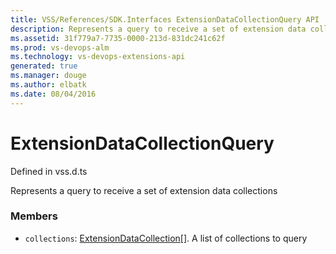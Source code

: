 ```yaml
---
title: VSS/References/SDK.Interfaces ExtensionDataCollectionQuery API | Extensions for Visual Studio Team Services
description: Represents a query to receive a set of extension data collections
ms.assetid: 31f779a7-7735-0000-213d-831dc241c62f
ms.prod: vs-devops-alm
ms.technology: vs-devops-extensions-api
generated: true
ms.manager: douge
ms.author: elbatk
ms.date: 08/04/2016
---
```


# ExtensionDataCollectionQuery

Defined in vss.d.ts


Represents a query to receive a set of extension data collections 

### Members

* `collections`: [ExtensionDataCollection](../../../VSS/References/SDK_Interfaces/ExtensionDataCollection.md)[]. A list of collections to query

